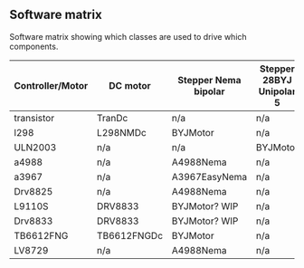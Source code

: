 

Software matrix
---------------------------------

Software matrix showing which classes are used to drive which components.

| Controller/Motor | DC motor    | Stepper Nema bipolar | Stepper 28BYJ Unipolar 5 |
| --------------- | ----------- | -------------------- | ------------------------ |
| transistor       | TranDc      | n/a                  | n/a                      |
| l298             | L298NMDc    | BYJMotor             | n/a                      |
| ULN2003          | n/a         | n/a                  | BYJMotor                 |
| a4988            | n/a         | A4988Nema            | n/a                      |
| a3967            | n/a         | A3967EasyNema        | n/a                      |
| Drv8825          | n/a         | A4988Nema            | n/a                      |
| L9110S           | DRV8833     | BYJMotor? WIP        | n/a                      |
| Drv8833          | DRV8833     | BYJMotor? WIP        | n/a                      |
| TB6612FNG        | TB6612FNGDc | BYJMotor             | n/a                      |
| LV8729           | n/a         | A4988Nema            | n/a                      |
